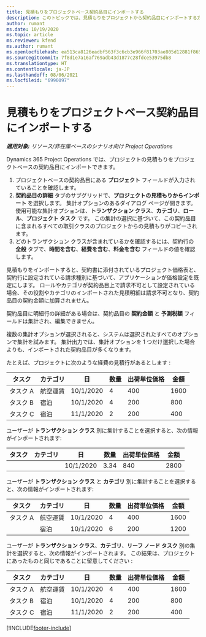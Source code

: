 ```yaml
---
title: 見積もりをプロジェクトベース契約品目にインポートする
description: このトピックでは、見積もりをプロジェクトから契約品目にインポートする方法について説明します。
author: rumant
ms.date: 10/19/2020
ms.topic: article
ms.reviewer: kfend
ms.author: rumant
ms.openlocfilehash: ea513ca8126eadbf563f3c6cb3e966f81703ae805d12881f865cdc1dd77e191d
ms.sourcegitcommit: 7f8d1e7a16af769adb43d1877c28fdce53975db8
ms.translationtype: HT
ms.contentlocale: ja-JP
ms.lasthandoff: 08/06/2021
ms.locfileid: "6990097"
---
```

# <a name="import-an-estimate-to-a-project-based-contract-line"></a>見積もりをプロジェクトベース契約品目にインポートする

_**適用対象:** リソース/非在庫ベースのシナリオ向け Project Operations_

Dynamics 365 Project Operations では、プロジェクトの見積もりをプロジェクトベースの契約品目にインポートできます。

1. プロジェクトベースの契約品目にある **プロジェクト** フィールドが入力されていることを確認します。
2. **契約品目の詳細** タブのサブグリッドで、**プロジェクトの見積もりからインポート** を選択します。 集計オプションのあるダイアログ ページが開きます。 使用可能な集計オプションは、**トランザクション クラス**、**カテゴリ**、**ロール**、**プロジェクト タスク** です。 この集計の選択に基づいて、この契約品目に含まれるすべての取引クラスのプロジェクトからの見積もりがコピーされます。 
3. どのトランザクション クラスが含まれているかを確認するには、契約行の **全般** タブで、**時間を含む**、**経費を含む**、**料金を含む** フィールドの値を確認します。

見積もりをインポートすると、契約書に添付されているプロジェクト価格表と、契約行に設定されている請求種別に基づいて、アプリケーションが価格設定を既定にします。 ロールやカテゴリが契約品目上で請求不可として設定されている場合、その役割やカテゴリのインポートされた見積明細は請求不可となり、契約品目の契約金額に加算されません。

契約品目に明細行の詳細がある場合は、契約品目の **契約金額** と **予測税額** フィールドは集計され、編集できません。

複数の集計オプションが選択されると、システムは選択されたすべてのオプションで集計を試みます。 集計出力では、集計オプションを 1 つだけ選択した場合よりも、インポートされた契約品目が多くなります。

たとえば、プロジェクトに次のような経費の見積行があるとします :

| タスク​ | カテゴリ | 日 | 数量 | 出荷単位価格 | 金額 |
| --- | --- | --- | --- | --- | --- |
| タスク A | 航空運賃 | 10/1/2020 | 4 | 400 | 1600 |
| タスク B | 宿泊 | 10/1/2020 | 4 | 200 | 800 |
| タスク C | 宿泊 | 11/1/2020 | 2 | 200 | 400 |

ユーザーが **トランザクション クラス** 別に集計することを選択すると、次の情報がインポートされます:

| タスク​ | カテゴリ | 日 | 数量 | 出荷単位価格 | 金額 |
| --- | --- | --- | --- | --- | --- |
| &nbsp;  | &nbsp;  | 10/1/2020 | 3.34 | 840 | 2800 |

ユーザーが **トランザクション クラス** と **カテゴリ** 別に集計することを選択すると、次の情報がインポートされます:

| タスク​ | カテゴリ | 日 | 数量 | 出荷単位価格 | 金額 |
| --- | --- | --- | --- | --- | --- |
| タスク A | 航空運賃 | 10/1/2020 | 4 | 400 | 1600 |
| &nbsp;  | 宿泊 | 10/1/2020 | 6 | 200 | 1200 |

ユーザーが **トランザクション クラス**、**カテゴリ**、**リーフ ノード タスク** 別の集計を選択すると、次の情報がインポートされます。 この結果は、プロジェクトにあったものと同じであることに留意してください :

| タスク​ | カテゴリ | 日 | 数量 | 出荷単位価格 | 金額 |
| --- | --- | --- | --- | --- | --- |
| タスク A | 航空運賃 | 10/1/2020 | 4 | 400 | 1600 |
| タスク B | 宿泊 | 10/1/2020 | 4 | 200 | 800 |
| タスク C | 宿泊 | 11/1/2020 | 2 | 200 | 400 |


[!INCLUDE[footer-include](../includes/footer-banner.md)]